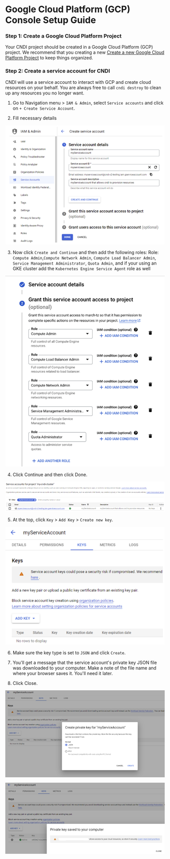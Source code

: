 # Google Cloud Platform (GCP) Console Setup Guide

### Step 1: Create a Google Cloud Platform Project

Your CNDI project should be created in a Google Cloud Platform (GCP) project. We
recommend that you creating a new
[Create a new Google Cloud Platform Project](https://console.cloud.google.com/projectcreate)
to keep things organized.

### Step 2: Create a service account for CNDI

CNDI will use a service account to interact with GCP and create cloud resources
on your behalf. You are always free to call `cndi destroy` to clean up any
resources you no longer want.

1. Go to Navigation menu > `IAM & Admin`, select `Service accounts` and click on
   `+ Create Service Account`.

2. Fill necessary details

![create service account](/docs/cloud-setup-guide/gcp/img/create-service-account-details.png)

3. Now click `Create and Continue` and then add the following roles: Role:
   `Compute Admin`,`Compute Network Admin`, `Compute Load Balancer Admin`,
   `Service Management Administrator`, `Quota Admin`, and if your using an GKE
   cluster add the `Kubernetes Engine Service Agent` role as well

![service account access](/docs/cloud-setup-guide/gcp/img/service-account-access.png)

4. Click Continue and then click Done.

![create service account](/docs/cloud-setup-guide/gcp/img/create-service-account.png)

5. At the top, click `Key` > `Add Key` > `Create new key`.

![create service account keys](/docs/cloud-setup-guide/gcp/img/create-service-account-keys.png)

6. Make sure the key type is set to `JSON` and click `Create`.

7. You'll get a message that the service account's private key JSON file was
   downloaded to your computer. Make a note of the file name and where your
   browser saves it. You'll need it later.

8. Click Close.

![create service account keys json](/docs/cloud-setup-guide/gcp/img/create-service-account-keys-json.png)

![save service account keys json](/docs/cloud-setup-guide/gcp/img/save-json-service-account-details.png)

